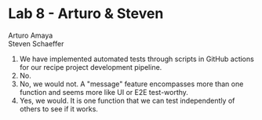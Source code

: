 # Lab 8 - Arturo & Steven
Arturo Amaya  
Steven Schaeffer  
1. We have implemented automated tests through scripts in GitHub actions for our recipe project development pipeline.
2. No.
3. No, we would not. A "message" feature encompasses more than one function and seems more like UI or E2E test-worthy.
4. Yes, we would. It is one function that we can test independently of others to see if it works.